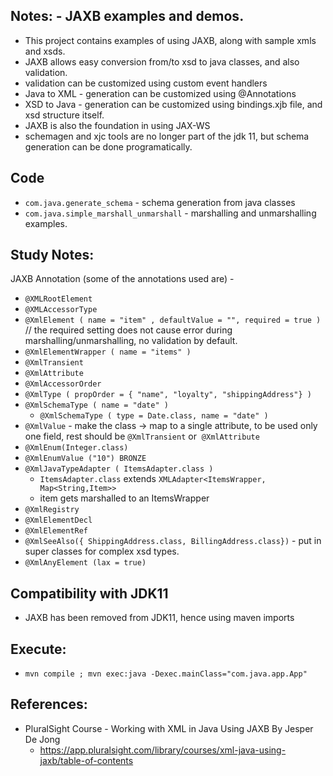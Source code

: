 

**Notes:** - JAXB examples and demos.
---
- This project contains examples of using JAXB, along with sample xmls and xsds.
- JAXB allows easy conversion from/to xsd to java classes, and also validation.
- validation can be customized using custom event handlers
- Java to XML - generation can be customized using @Annotations
- XSD to Java - generation can be customized using bindings.xjb file, and xsd structure itself.
- JAXB is also the foundation in using JAX-WS
- schemagen and xjc tools are no longer part of the jdk 11, but schema generation can be done programatically.

**Code**
---
- `com.java.generate_schema` - schema generation from java classes
- `com.java.simple_marshall_unmarshall` - marshalling and unmarshalling examples.

**Study Notes:**
---
JAXB Annotation (some of the annotations used are) - 
- `@XMLRootElement`
- `@XMLAccessorType`
- `@XmlElement ( name = "item" , defaultValue = "", required = true )` // the required setting does not cause error during marshalling/unmarshalling, no validation by default.
- `@XmlElementWrapper ( name = "items" )`
- `@XmlTransient`
- `@XmlAttribute`
- `@XmlAccessorOrder`
- `@XmlType ( propOrder = { "name", "loyalty", "shippingAddress"} )`
- `@XmlSchemaType ( name = "date" )`
	- `@XmlSchemaType ( type = Date.class, name = "date" )`
- `@XmlValue` - make the class -> map to a single attribute, to be used only one field, rest should be `@XmlTransient` or  `@XmlAttribute`
- `@XmlEnum(Integer.class)`
- `@XmlEnumValue ("10") BRONZE`
- `@XmlJavaTypeAdapter ( ItemsAdapter.class )` 
	- `ItemsAdapter.class` extends `XMLAdapter<ItemsWrapper, Map<String,Item>>`
	- item gets marshalled to an ItemsWrapper
- `@XmlRegistry`
- `@XmlElementDecl`
- `@XmlElementRef`
- `@XmlSeeAlso({ ShippingAddress.class, BillingAddress.class})` - put in super classes for complex xsd types.
- `@XmlAnyElement (lax = true)`



**Compatibility with JDK11**
---
- JAXB has been removed from JDK11, hence using maven imports

**Execute:**
---
- `mvn compile ; mvn exec:java -Dexec.mainClass="com.java.app.App"`

**References:**
---
- PluralSight Course - Working with XML in Java Using JAXB By Jesper De Jong
    - https://app.pluralsight.com/library/courses/xml-java-using-jaxb/table-of-contents
